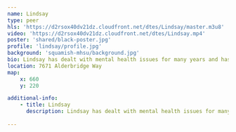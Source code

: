 ```yaml
---
name: Lindsay
type: peer
hls: 'https://d2rsox40dv21dz.cloudfront.net/dtes/Lindsay/master.m3u8'
video: 'https://d2rsox40dv21dz.cloudfront.net/dtes/Lindsay.mp4'
poster: 'shared/black-poster.jpg'
profile: 'lindsay/profile.jpg'
background: 'squamish-mhsu/background.jpg'
bio: Lindsay has dealt with mental health issues for many years and has 3 years of abstinence from substance use. She credits the Squamish MHSU team for helping her to help herself over the past few years. She is a mom to two teenagers, 18 and 17. She is passionate about photography.
location: 7671 Alderbridge Way
map:
    x: 660
    y: 220

additional-info: 
    - title: Lindsay
      description: Lindsay has dealt with mental health issues for many years and has 3 years of abstinence from substance use. She credits the Squamish MHSU team for helping her to help herself over the past few years. She is a mom to two teenagers, 18 and 17. She is passionate about photography.
    
---
```

